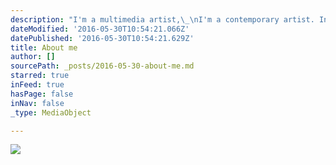 ```yaml
---
description: "I'm a multimedia artist,\_\nI'm a contemporary artist. Investigator of art multimedia platform and what there is between them. From painting,\_sculpture, digital imaging, 3D modeling design and digital printing.\n\nI started my way with art and design in early age as assistant for my grandmother, she was an abstract painter and hare work effects me until those days.\nBut I'm also a fan of technology so it was instinctive to deal with digital design and multimedia art.\n\nGraduate BA in Art and Stage design in Haifa University, my hometown. My studies centered for art and stage design.\n\nOver the years I have advances meny type of arts, from graphic design to illustrations to plastic arts and stage design. \_\n\nFor the 10 last years' I'm mostly working in the field of digital imaging and multimedia as an application specialist, UX expert and 3D model artist."
dateModified: '2016-05-30T10:54:21.066Z'
datePublished: '2016-05-30T10:54:21.629Z'
title: About me
author: []
sourcePath: _posts/2016-05-30-about-me.md
starred: true
inFeed: true
hasPage: false
inNav: false
_type: MediaObject

---
```

![](https://the-grid-user-content.s3-us-west-2.amazonaws.com/dba99f27-4fc7-4a72-a1d4-eb657016e28b.jpg)